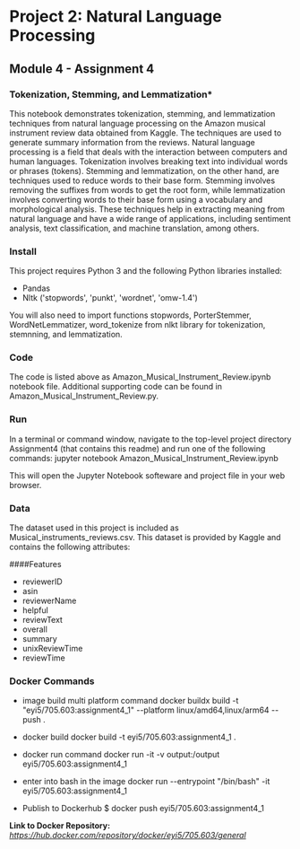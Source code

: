 # Project 2: Natural Language Processing
## Module 4 - Assignment 4

### Tokenization, Stemming, and Lemmatization*

This notebook demonstrates tokenization, stemming, and lemmatization techniques from natural language processing on the Amazon musical instrument review data obtained from Kaggle. The techniques are used to generate summary information from the reviews. Natural language processing is a field that deals with the interaction between computers and human languages. Tokenization involves breaking text into individual words or phrases (tokens). Stemming and lemmatization, on the other hand, are techniques used to reduce words to their base form. Stemming involves removing the suffixes from words to get the root form, while lemmatization involves converting words to their base form using a vocabulary and morphological analysis. These techniques help in extracting meaning from natural language and have a wide range of applications, including sentiment analysis, text classification, and machine translation, among others.

### Install

This project requires Python 3 and the following Python libraries installed:

  - Pandas
  - Nltk ('stopwords', 'punkt', 'wordnet', 'omw-1.4') 
  
You will also need to import functions stopwords, PorterStemmer, WordNetLemmatizer, word_tokenize from nlkt library for tokenization, stemnning, and lemmatization.

###  Code

The code is listed above as Amazon_Musical_Instrument_Review.ipynb notebook file.  Additional supporting code can be found in Amazon_Musical_Instrument_Review.py.  

### Run

In a terminal or command window, navigate to the top-level project directory Assignment4 (that contains this readme) and run one of the following commands:  jupyter notebook Amazon_Musical_Instrument_Review.ipynb

This will open the Jupyter Notebook softeware and project file in your web browser.

### Data

The dataset used in this project is included as Musical_instruments_reviews.csv.  This dataset is provided by Kaggle and contains the following attributes:

####Features
* reviewerID
* asin
* reviewerName
* helpful
* reviewText
* overall
* summary
* unixReviewTime
* reviewTime

### Docker Commands 

- image build multi platform command
docker buildx build -t "eyi5/705.603:assignment4_1" --platform linux/amd64,linux/arm64 --push .

- docker build 
docker build -t eyi5/705.603:assignment4_1 .

- docker run command
docker run -it -v output:/output eyi5/705.603:assignment4_1

- enter into bash in the image
 docker run --entrypoint "/bin/bash" -it eyi5/705.603:assignment4_1

- Publish to Dockerhub
$ docker push eyi5/705.603:assignment4_1

**Link to Docker Repository:** 
*https://hub.docker.com/repository/docker/eyi5/705.603/general*

